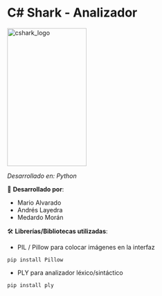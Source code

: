 # C# Shark - Analizador

<img width="183" height="319" alt="cshark_logo" src="https://github.com/user-attachments/assets/4b03c139-0cd9-4bf1-be5e-39401b175717" />

*Desarrollado en: Python*

👤 **Desarrollado por**:
- Mario Alvarado
- Andrés Layedra
- Medardo Morán

🛠 **Librerías/Bibliotecas utilizadas**:
- PIL / Pillow para colocar imágenes en la interfaz
```
pip install Pillow
```

- PLY para analizador léxico/sintáctico
```
pip install ply
```
  

